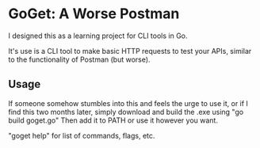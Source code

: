 # GoGet: A Worse Postman

I designed this as a learning project for CLI tools in Go.

It's use is a CLI tool to make basic HTTP requests to test your APIs, similar to the functionality of Postman (but worse).

## Usage

If someone somehow stumbles into this and feels the urge to use it, or if I find this two months later, simply download and build the .exe using "go build goget.go"
Then add it to PATH or use it however you want.

"goget help" for list of commands, flags, etc.